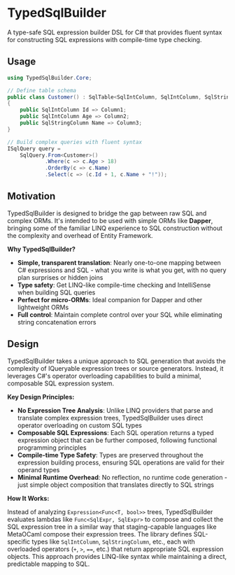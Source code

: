 # TypedSqlBuilder

A type-safe SQL expression builder DSL for C# that provides fluent syntax for constructing SQL expressions with compile-time type checking.

## Usage

```csharp
using TypedSqlBuilder.Core;

// Define table schema 
public class Customer() : SqlTable<SqlIntColumn, SqlIntColumn, SqlStringColumn>("customers", new("Id"), new("Age"), new("Name"))
{ 
    public SqlIntColumn Id => Column1;
    public SqlIntColumn Age => Column2;
    public SqlStringColumn Name => Column3;
}

// Build complex queries with fluent syntax
ISqlQuery query =
    SqlQuery.From<Customer>()
            .Where(c => c.Age > 18)
            .OrderBy(c => c.Name)
            .Select(c => (c.Id + 1, c.Name + "!"));
```

## Motivation

TypedSqlBuilder is designed to bridge the gap between raw SQL and complex ORMs. It's intended to be used with simple ORMs like **Dapper**, bringing some of the familiar LINQ experience to SQL construction without the complexity and overhead of Entity Framework.

**Why TypedSqlBuilder?**
- **Simple, transparent translation**: Nearly one-to-one mapping between C# expressions and SQL - what you write is what you get, with no query plan surprises or hidden joins
- **Type safety**: Get LINQ-like compile-time checking and IntelliSense when building SQL queries
- **Perfect for micro-ORMs**: Ideal companion for Dapper and other lightweight ORMs
- **Full control**: Maintain complete control over your SQL while eliminating string concatenation errors

## Design

TypedSqlBuilder takes a unique approach to SQL generation that avoids the complexity of IQueryable expression trees or source generators. Instead, it leverages C#'s operator overloading capabilities to build a minimal, composable SQL expression system.

**Key Design Principles:**

- **No Expression Tree Analysis**: Unlike LINQ providers that parse and translate complex expression trees, TypedSqlBuilder uses direct operator overloading on custom SQL types
- **Composable SQL Expressions**: Each SQL operation returns a typed expression object that can be further composed, following functional programming principles
- **Compile-time Type Safety**: Types are preserved throughout the expression building process, ensuring SQL operations are valid for their operand types
- **Minimal Runtime Overhead**: No reflection, no runtime code generation - just simple object composition that translates directly to SQL strings

**How It Works:**

Instead of analyzing `Expression<Func<T, bool>>` trees, TypedSqlBuilder evaluates lambdas like `Func<SqlExpr, SqlExpr>` to compose and collect the SQL expression tree in a similar way that staging-capable languages like MetaOCaml compose their expression trees. The library defines SQL-specific types like `SqlIntColumn`, `SqlStringColumn`, etc., each with overloaded operators (`+`, `>`, `==`, etc.) that return appropriate SQL expression objects. This approach provides LINQ-like syntax while maintaining a direct, predictable mapping to SQL.



